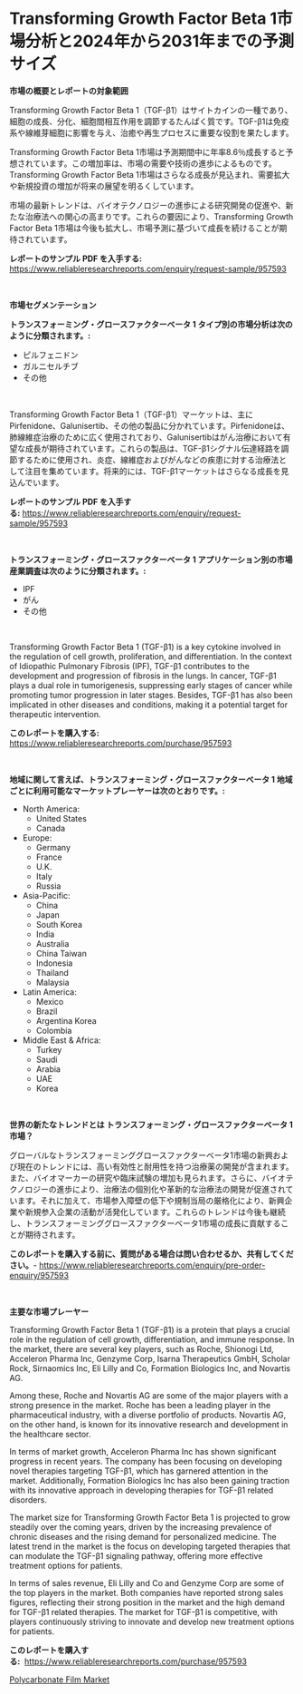 <p><h1>Transforming Growth Factor Beta 1市場分析と2024年から2031年までの予測サイズ</h1></p><p><strong>市場の概要とレポートの対象範囲</strong></p>
<p><p>Transforming Growth Factor Beta 1（TGF-β1）はサイトカインの一種であり、細胞の成長、分化、細胞間相互作用を調節するたんぱく質です。TGF-β1は免疫系や線維芽細胞に影響を与え、治癒や再生プロセスに重要な役割を果たします。</p><p>Transforming Growth Factor Beta 1市場は予測期間中に年率8.6％成長すると予想されています。この増加率は、市場の需要や技術の進歩によるものです。Transforming Growth Factor Beta 1市場はさらなる成長が見込まれ、需要拡大や新規投資の増加が将来の展望を明るくしています。</p><p>市場の最新トレンドは、バイオテクノロジーの進歩による研究開発の促進や、新たな治療法への関心の高まりです。これらの要因により、Transforming Growth Factor Beta 1市場は今後も拡大し、市場予測に基づいて成長を続けることが期待されています。</p></p>
<p><strong>レポートのサンプル PDF を入手する:</strong> <a href="https://www.reliableresearchreports.com/enquiry/request-sample/957593">https://www.reliableresearchreports.com/enquiry/request-sample/957593</a></p>
<p>&nbsp;</p>
<p><strong>市場セグメンテーション</strong></p>
<p><strong>トランスフォーミング・グロースファクターベータ 1 タイプ別の市場分析は次のように分類されます。:</strong></p>
<p><ul><li>ピルフェニドン</li><li>ガルニセルチブ</li><li>その他</li></ul></p>
<p>&nbsp;</p>
<p><p>Transforming Growth Factor Beta 1（TGF-β1）マーケットは、主にPirfenidone、Galunisertib、その他の製品に分かれています。Pirfenidoneは、肺線維症治療のために広く使用されており、Galunisertibはがん治療において有望な成長が期待されています。これらの製品は、TGF-β1シグナル伝達経路を調節するために使用され、炎症、線維症およびがんなどの疾患に対する治療法として注目を集めています。将来的には、TGF-β1マーケットはさらなる成長を見込んでいます。</p></p>
<p><strong>レポートのサンプル PDF を入手する:</strong>&nbsp;<a href="https://www.reliableresearchreports.com/enquiry/request-sample/957593">https://www.reliableresearchreports.com/enquiry/request-sample/957593</a></p>
<p>&nbsp;</p>
<p><strong> トランスフォーミング・グロースファクターベータ 1 アプリケーション別の市場産業調査は次のように分類されます。:</strong></p>
<p><ul><li>IPF</li><li>がん</li><li>その他</li></ul></p>
<p>&nbsp;</p>
<p><p>Transforming Growth Factor Beta 1 (TGF-β1) is a key cytokine involved in the regulation of cell growth, proliferation, and differentiation. In the context of Idiopathic Pulmonary Fibrosis (IPF), TGF-β1 contributes to the development and progression of fibrosis in the lungs. In cancer, TGF-β1 plays a dual role in tumorigenesis, suppressing early stages of cancer while promoting tumor progression in later stages. Besides, TGF-β1 has also been implicated in other diseases and conditions, making it a potential target for therapeutic intervention.</p></p>
<p><strong>このレポートを購入する:</strong>&nbsp; <a href="https://www.reliableresearchreports.com/purchase/957593">https://www.reliableresearchreports.com/purchase/957593</a></p>
<p>&nbsp;</p>
<p><strong>地域に関して言えば、トランスフォーミング・グロースファクターベータ 1 地域ごとに利用可能なマーケットプレーヤーは次のとおりです。:</strong></p>
<p><ul>
    <li>
        North America:
        <ul>
            <li>United States</li>
            <li>Canada</li>
        </ul>
    </li>
    <li>
        Europe:
        <ul>
            <li>Germany</li>
            <li>France</li>
            <li>U.K.</li>
            <li>Italy</li>
            <li>Russia</li>
        </ul>
    </li>
    <li>
        Asia-Pacific:
        <ul>
            <li>China</li>
            <li>Japan</li>
            <li>South Korea</li>
            <li>India</li>
            <li>Australia</li>
            <li>China Taiwan</li>
            <li>Indonesia</li>
            <li>Thailand</li>
            <li>Malaysia</li>
        </ul>
    </li>
    <li>
        Latin America:
        <ul>
            <li>Mexico</li>
            <li>Brazil</li>
            <li>Argentina Korea</li>
            <li>Colombia</li>
        </ul>
    </li>
    <li>
        Middle East & Africa:
        <ul>
            <li>Turkey</li>
            <li>Saudi</li>
            <li>Arabia</li>
            <li>UAE</li>
            <li>Korea</li>
        </ul>
    </li>
    </ul></p>
<p>&nbsp;</p>
<p><strong>世界の新たなトレンドとは トランスフォーミング・グロースファクターベータ 1 市場？</strong></p>
<p><p>グローバルなトランスフォーミンググロースファクターベータ1市場の新興および現在のトレンドには、高い有効性と耐用性を持つ治療薬の開発が含まれます。また、バイオマーカーの研究や臨床試験の増加も見られます。さらに、バイオテクノロジーの進歩により、治療法の個別化や革新的な治療法の開発が促進されています。それに加えて、市場参入障壁の低下や規制当局の厳格化により、新興企業や新規参入企業の活動が活発化しています。これらのトレンドは今後も継続し、トランスフォーミンググロースファクターベータ1市場の成長に貢献することが期待されます。</p></p>
<p><strong>このレポートを購入する前に、質問がある場合は問い合わせるか、共有してください。</strong>- <a href="https://www.reliableresearchreports.com/enquiry/pre-order-enquiry/957593">https://www.reliableresearchreports.com/enquiry/pre-order-enquiry/957593</a></p>
<p>&nbsp;</p>
<p><strong>主要な市場プレーヤー</strong></p>
<p><p>Transforming Growth Factor Beta 1 (TGF-β1) is a protein that plays a crucial role in the regulation of cell growth, differentiation, and immune response. In the market, there are several key players, such as Roche, Shionogi Ltd, Acceleron Pharma Inc, Genzyme Corp, Isarna Therapeutics GmbH, Scholar Rock, Sirnaomics Inc, Eli Lilly and Co, Formation Biologics Inc, and Novartis AG.</p><p>Among these, Roche and Novartis AG are some of the major players with a strong presence in the market. Roche has been a leading player in the pharmaceutical industry, with a diverse portfolio of products. Novartis AG, on the other hand, is known for its innovative research and development in the healthcare sector.</p><p>In terms of market growth, Acceleron Pharma Inc has shown significant progress in recent years. The company has been focusing on developing novel therapies targeting TGF-β1, which has garnered attention in the market. Additionally, Formation Biologics Inc has also been gaining traction with its innovative approach in developing therapies for TGF-β1 related disorders.</p><p>The market size for Transforming Growth Factor Beta 1 is projected to grow steadily over the coming years, driven by the increasing prevalence of chronic diseases and the rising demand for personalized medicine. The latest trend in the market is the focus on developing targeted therapies that can modulate the TGF-β1 signaling pathway, offering more effective treatment options for patients.</p><p>In terms of sales revenue, Eli Lilly and Co and Genzyme Corp are some of the top players in the market. Both companies have reported strong sales figures, reflecting their strong position in the market and the high demand for TGF-β1 related therapies. The market for TGF-β1 is competitive, with players continuously striving to innovate and develop new treatment options for patients.</p></p>
<p><strong>このレポートを購入する:</strong>&nbsp;&nbsp;<a href="https://www.reliableresearchreports.com/purchase/957593">https://www.reliableresearchreports.com/purchase/957593</a></p>
<p><p><a href="https://chivalrous-flock-a86.notion.site/Polycarbonate-Film-Market-Research-Report-The-Key-To-Successful-Business-Strategy-Forecasted-for-Pe-6565ac5bf19747d888f59239cc394d68">Polycarbonate Film Market</a></p></p>